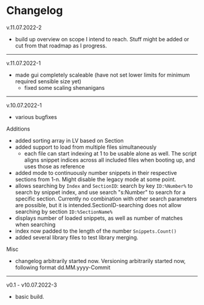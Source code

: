 # Changelog

v.11.07.2022-2
- build up overview on scope I intend to reach. Stuff might be added or cut from that roadmap as I progress.
---
v.11.07.2022-1
- made gui completely scaleable (have not set lower limits for minimum required sensible size yet)
	- fixed some scaling shenanigans
---
v.10.07.2022-1
- various bugfixes

Additions
- added sorting array in LV based on Section
- added support to load from multiple files simultaneously
	- each file can start indexing at 1 to be usable alone as well. The script aligns snippet indices across all included files when booting up, and uses those as reference
- added mode to continuously number snippets in their respective sections from 1-n. Might disable the legacy mode at some point.
- allows searching by `Index` and `SectionID`: search by key `ID:%Number%` to search by snippet index, and use search "s:Number" to search for a specific section. Currently no combination with other search parameters are possible, but it is intended.SectionID-searching does not allow searching by section `ID:%SectionName%`
- displays number of loaded snippets, as well as number of matches when searching
- index now padded to the length of the number `Snippets.Count()`
- added several library files to test library merging.

Misc
- changelog arbitrarily started now. Versioning arbitrarily started now, following format dd.MM.yyyy-Commit


---

v0.1 - v10.07.2022-3
- basic build. 